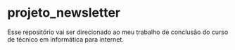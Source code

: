 # projeto_newsletter
Esse repositório vai ser direcionado ao meu trabalho de conclusão do curso de técnico em informática para internet.
